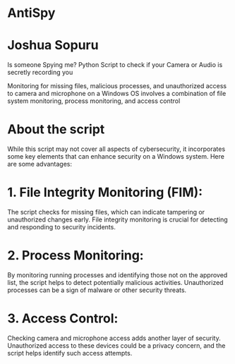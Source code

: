 # AntiSpy
# Joshua Sopuru 
Is someone Spying me? Python Script to check if your Camera or Audio is secretly recording you

Monitoring for missing files, malicious processes, and unauthorized access to camera and microphone on a Windows OS involves a combination of file system monitoring, 
process monitoring, and access control

# About the script
While this script may not cover all aspects of cybersecurity, it incorporates some key elements that can enhance security on a Windows system. Here are some advantages:

# 1. File Integrity Monitoring (FIM): 
The script checks for missing files, which can indicate tampering or unauthorized changes early. File integrity monitoring is crucial for detecting and responding to security incidents.

# 2. Process Monitoring: 
By monitoring running processes and identifying those not on the approved list, the script helps to detect potentially malicious activities. Unauthorized processes can be a sign of malware or other security threats.

# 3. Access Control: 
Checking camera and microphone access adds another layer of security. Unauthorized access to these devices could be a privacy concern, and the script helps identify such access attempts.

